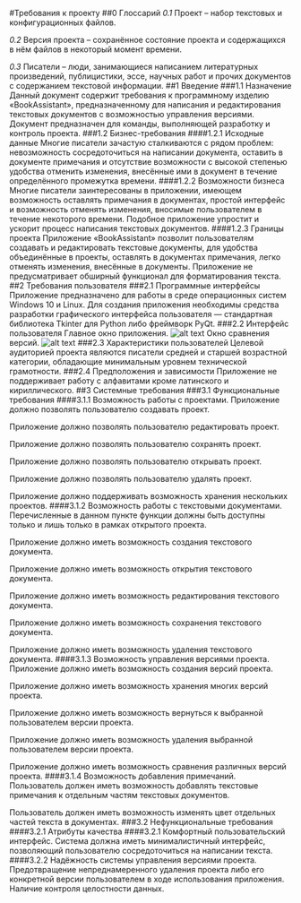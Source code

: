 #Требования к проекту
##0 Глоссарий
_0.1_	Проект – набор текстовых и конфигурационных файлов.

_0.2_	Версия проекта – сохранённое состояние проекта и содержащихся в нём файлов в некоторый момент времени.

_0.3_	Писатели – люди, занимающиеся написанием литературных произведений, публицистики, эссе, научных работ и прочих документов с содержанием текстовой информации.
##1 Введение
###1.1 Назначение
Данный документ содержит требования к программному изделию «BookAssistant», предназначенному для написания и редактирования текстовых документов с возможностью управления версиями. Документ предназначен для команды, выполняющей разработку и контроль проекта.
###1.2 Бизнес-требования
####1.2.1 Исходные данные
Многие писатели зачастую сталкиваются с рядом проблем: невозможность сосредоточиться на написании документа, оставить в документе примечания и отсутствие возможности с высокой степенью удобства отменить изменения, внесённые ими в документ в течение определённого промежутка времени.
####1.2.2 Возможности бизнеса
Многие писатели заинтересованы в приложении, имеющем возможность оставлять примечания в документах, простой интерфейс и возможность отменять изменения, вносимые пользователем в течение некоторого времени. Подобное приложение упростит и ускорит процесс написания текстовых документов.
####1.2.3 Границы проекта
Приложение «BookAssistant» позволит пользователям создавать и редактировать текстовые документы, для удобства объединённые в проекты, оставлять в документах примечания, легко отменять изменения, внесённые в документы.
Приложение не предусматривает обширный функционал для форматирования текста.
##2 Требования пользователя
###2.1 Программные интерфейсы
Приложение предназначено для работы в среде операционных систем Windows 10 и Linux. Для создания приложения необходимы средства разработки графического интерфейса пользователя — стандартная библиотека Tkinter для Python либо фреймворк PyQt.
###2.2 Интерфейс пользователя
Главное окно приложения.
![alt text](https://github.com/TheStrudel/BookAssistant/blob/master/Documents/Mockups/main_window.png)
Окно сравнения версий.
![alt text](https://github.com/TheStrudel/BookAssistant/blob/master/Documents/Mockups/version_comparison.png)
###2.3 Характеристики пользователей
Целевой аудиторией проекта являются писатели средней и старшей возрастной категории, обладающие минимальным уровнем технической грамотности.
###2.4 Предположения и зависимости
Приложение не поддерживает работу с алфавитами кроме латинского и кириллического.
##3 Системные требования
###3.1 Функциональные требования
####3.1.1	Возможность работы с проектами.
Приложение должно позволять пользователю создавать проект.

Приложение должно позволять пользователю редактировать проект.

Приложение должно позволять пользователю сохранять проект.

Приложение должно позволять пользователю открывать проект.

Приложение должно позволять пользователю удалять проект.

Приложение должно поддерживать возможность хранения нескольких проектов.
####3.1.2	Возможность работы с текстовыми документами.
Перечисленные в данном пункте функции должны быть доступны только и лишь только в рамках открытого проекта.

Приложение должно иметь возможность создания текстового документа.

Приложение должно иметь возможность открытия текстового документа.

Приложение должно иметь возможность редактирования текстового документа.

Приложение должно иметь возможность сохранения текстового документа.

Приложение должно иметь возможность удаления текстового документа.
####3.1.3	Возможность управления версиями проекта.
Приложение должно иметь возможность создания версий проекта.

Приложение должно иметь возможность хранения многих версий проекта.

Приложение должно иметь возможность вернуться к выбранной пользователем версии проекта.

Приложение должно иметь возможность удаления выбранной пользователем версии проекта.

Приложение должно иметь возможность сравнения различных версий проекта.
####3.1.4	Возможность добавления примечаний.
Пользователь должен иметь возможность добавлять текстовые примечания к отдельным частям текстовых документов.

Пользователь должен иметь возможность изменять цвет отдельных частей текста в документах.
###3.2 Нефункциональные требования
####3.2.1 Атрибуты качества
####3.2.1	Комфортный пользовательский интерфейс.
Система должна иметь минималистичный интерфейс, позволяющий пользователю сосредоточиться на написании текста.
####3.2.2	Надёжность системы управления версиями проекта.
Предотвращение непреднамеренного удаления проекта либо его конкретной версии пользователем в ходе использования приложения. Наличие контроля целостности данных.

